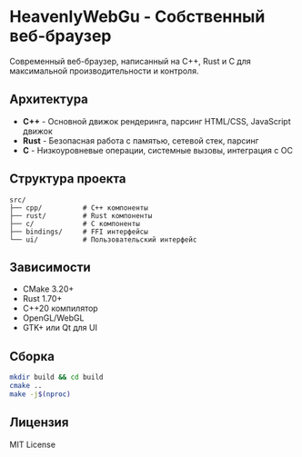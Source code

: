 # HeavenlyWebGu - Собственный веб-браузер

Современный веб-браузер, написанный на C++, Rust и C для максимальной производительности и контроля.

## Архитектура

- **C++** - Основной движок рендеринга, парсинг HTML/CSS, JavaScript движок
- **Rust** - Безопасная работа с памятью, сетевой стек, парсинг
- **C** - Низкоуровневые операции, системные вызовы, интеграция с ОС

## Структура проекта

```
src/
├── cpp/          # C++ компоненты
├── rust/         # Rust компоненты  
├── c/            # C компоненты
├── bindings/     # FFI интерфейсы
└── ui/           # Пользовательский интерфейс
```

## Зависимости

- CMake 3.20+
- Rust 1.70+
- C++20 компилятор
- OpenGL/WebGL
- GTK+ или Qt для UI

## Сборка

```bash
mkdir build && cd build
cmake ..
make -j$(nproc)
```

## Лицензия

MIT License
